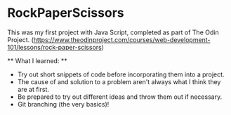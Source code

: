 # RockPaperScissors
This was my first project with Java Script, completed as part of The Odin Project.
(https://www.theodinproject.com/courses/web-development-101/lessons/rock-paper-scissors)

** What I learned:  **
- Try out short snippets of code before incorporating them into a project.
- The cause of and solution to a problem aren't always what I think they are at first.
- Be prepared to try out different ideas and throw them out if necessary.
- Git branching (the very basics)!